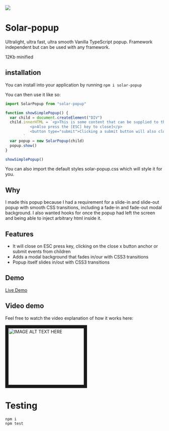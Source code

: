 <img src="https://codeship.com/projects/d17a6c50-f8fa-0134-9e36-76184fa5b855/status?branch=master"/>

# Solar-popup

Ultralight, ultra fast, ultra smooth Vanilla TypeScript popup. Framework independent but can be used with any framework.

12Kb minified

## installation

You can install into your application by running
`npm i solar-popup`

You can then use it like so:

```js
import SolarPopup from "solar-popup"

function showSimplePopup() {
  var child = document.createElement("DIV")
  child.innerHTML = `<p>This is some content that can be supplied to the popup</p>
           <p>Also press the [ESC] key to close]</p>
           <button type="submit">Clicking a submit button will also close it</button>
        `
  var popup = new SolarPopup(child)
  popup.show()
}

showSimplePopup()
```

You can also import the default styles solar-popup.css which will style it for you.

## Why

I made this popup because I had a requirement for a slide-in and slide-out popup with smooth CSS transitions, including a fade-in and fade-out
modal background. I also wanted hooks for once the popup had left the screen and being able to inject arbitrary html inside it.

## Features

- It will close on ESC press key, clicking on the close x button anchor or submit events from children
- Adds a modal background that fades in/our with CSS3 transitions
- Popup itself slides in/out with CSS3 transitions

## Demo

[Live Demo](https://quantumjs.github.io/solar-popup/demo/dist/)

## Video demo

Feel free to watch the video explanation of how it works here:

<a href="http://www.youtube.com/watch?feature=player_embedded&v=lVVPWdUCHLc
" target="_blank"><img src="http://img.youtube.com/vi/lVVPWdUCHLc/0.jpg" 
alt="IMAGE ALT TEXT HERE" width="240" height="180" border="10" /></a>

# Testing

```
npm i
npm test
```
